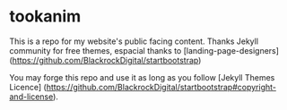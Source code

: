 # tookanim
This is a repo for my website's public facing content.
Thanks Jekyll community for free themes, espacial thanks to [landing-page-designers] (https://github.com/BlackrockDigital/startbootstrap)


You may forge this repo and use it as long as you follow [Jekyll Themes Licence] (https://github.com/BlackrockDigital/startbootstrap#copyright-and-license).
